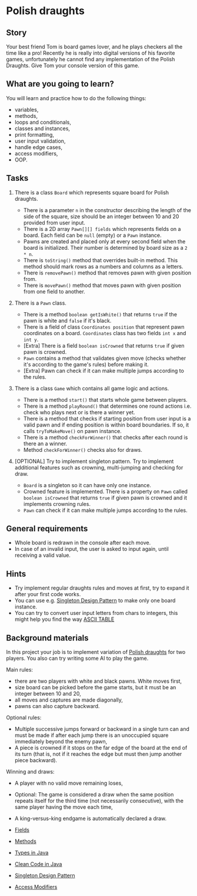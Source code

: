 # Polish draughts

## Story

Your best friend Tom is board games lover, and he plays checkers all the time like a pro! Recently he is really into
digital versions of his favorite games, unfortunately he cannot find any implementation of the
Polish Draughts. 
Give Tom your console version of this game.


## What are you going to learn?

You will learn and practice how to do the following things:

- variables,
- methods,
- loops and conditionals,
- classes and instances,
- print formatting,
- user input validation,
- handle edge cases,
- access modifiers,
- OOP.

## Tasks

1. There is a class `Board` which represents square board for Polish draughts.
    - There is a parameter `n` in the constructor describing the length of the side of the square, size should be an integer between 10 and 20 provided from user input.
    - There is a 2D array `Pawn[][] fields` which represents fields on a board. Each field can be `null` (empty) or a `Pawn` instance.
    - Pawns are created and placed only at every second field when the board is initialized. Their number is determined by board size as a `2 * n`.
    - There is `toString()` method that overrides built-in method. This method should mark rows as a numbers and columns as a letters.
    - There is `removePawn()` method that removes pawn with given position from.
    - There is `movePawn()` method that moves pawn with given position from one field to another.

2. There is a `Pawn` class.
    - There is a method `boolean getIsWhite()` that returns `true` if the pawn is white and `false` if it's black.
    - There is a field of class `Coordinates position` that represent pawn coordinates on a board. `Coordinates` class has two fields `int x` and `int y`.
    - [Extra] There is a field `boolean isCrowned` that returns `true` if given pawn is crowned.
    - `Pawn` contains a method that validates given move (checks whether it's according to the game's rules) before making it.
    - [Extra] Pawn can check if it can make multiple jumps according to the rules.

3. There is a class `Game` which contains all game logic and actions.
    - There is a method `start()` that starts whole game between players.
    - There is a method `playRound()` that determines one round actions i.e. check who plays next or is there a winner yet.
    - There is a method that checks if starting position from user input is a valid pawn and if ending position is within board boundaries. If so, it calls `tryToMakeMove()` on pawn instance.
    - There is a method `checkForWinner()` that checks after each round is there an a winner.
    - Method `checkForWinner()` checks also for draws.

4. [OPTIONAL] Try to implement singleton pattern. Try to implement additional features such as crowning, multi-jumping and checking for draw.
    - `Board` is a singleton so it can have only one instance.
    - Crowned feature is implemented. There is a property on `Pawn` called `boolean isCrowned` that returns `true` if given pawn is crowned and it implements crowning rules.
    - `Pawn` can check if it can make multiple jumps according to the rules.

## General requirements

- Whole board is redrawn in the console after each move.
- In case of an invalid input, the user is asked to input again, until receiving a valid value.

## Hints

- Try implement regular draughts rules and moves at first, try to expand it after your first code works.
- You can use e.g. [Singleton Design Pattern](https://refactoring.guru/design-patterns/singleton/java/example) to make only one board instance.
- You can try to convert user input letters from chars to integers,
this might help you find the way [ASCII TABLE](https://upload.wikimedia.org/wikipedia/commons/1/1b/ASCII-Table-wide.svg)


## Background materials

In this project your job is to implement variation of [Polish draughts](https://en.wikipedia.org/wiki/International_draughts) for two players.
You also can try writing some AI to play the game.

Main rules:
- there are two players with white and black pawns. White moves first,
- size board can be picked before the game starts, but it must be an integer between 10 and 20,
- all moves and captures are made diagonally,
- pawns can also capture backward.

Optional rules:
- Multiple successive jumps forward or backward in a single turn can and must be made if after each jump there is an unoccupied square
immediately beyond the enemy pawn,
- A piece is crowned if it stops on the far edge of the board at the end of its turn (that is, not if it reaches the edge but must
then jump another piece backward).

Winning and draws:
- A player with no valid move remaining loses,
- Optional: The game is considered a draw when the same position repeats itself for the third time
(not necessarily consecutive), with the same player having the move each time,
- A king-versus-king endgame is automatically declared a draw.

- <i class="far fa-exclamation"></i> [Fields](http://tutorials.jenkov.com/java/fields.html)
- <i class="far fa-exclamation"></i> [Methods](https://www.w3schools.com/java/java_methods.asp)
- <i class="far fa-exclamation"></i> [Types in Java](https://www.w3schools.com/java/java_data_types.asp)
- <i class="far fa-exclamation"></i> [Clean Code in Java](https://www.baeldung.com/java-clean-code)
- <i class="far fa-exclamation"></i> [Singleton Design Pattern](https://www.geeksforgeeks.org/singleton-class-java/)
- <i class="far fa-exclamation"></i> [Access Modifiers](https://www.javatpoint.com/access-modifiers)

